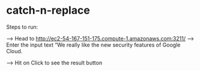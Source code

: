 # catch-n-replace

Steps to run:

--> Head to http://ec2-54-167-151-175.compute-1.amazonaws.com:3211/ 
--> Enter the input text 
“We really like the new security features of Google Cloud.

--> Hit on Click to see the result button

